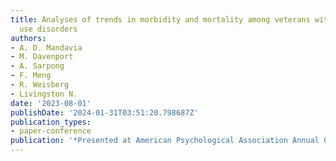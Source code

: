 ```yaml
---
title: Analyses of trends in morbidity and mortality among veterans with substance
  use disorders
authors:
- A. D. Mandavia
- M. Davenport
- A. Sarpong
- F. Meng
- R. Weisberg
- Livingston N.
date: '2023-08-01'
publishDate: '2024-01-31T03:51:20.798687Z'
publication_types:
- paper-conference
publication: '*Presented at American Psychological Association Annual Convention*'
---
```

